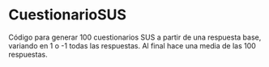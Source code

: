 # CuestionarioSUS
Código para generar 100 cuestionarios SUS a partir de una respuesta base, variando en 1 o -1 todas las respuestas. Al final hace una media de las 100 respuestas.
